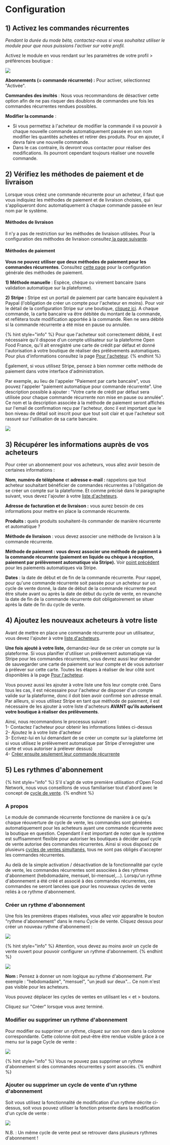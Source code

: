 # Configuration

## 1\) Activez les commandes récurrentes <a id="1-enable-subscriptions"></a>

_Pendant la durée du mode béta, contactez-nous si vous souhaitez utiliser le module pour que nous puissions l'activer sur votre profil._

Activez le module en vous rendant sur les paramètres de votre profil &gt; préférences boutique :

![](../../.gitbook/assets/image%20%2885%29.png)

**Abonnements \(= commande récurrente\) :** Pour activer, sélectionnez "Activée".

**Commandes des invités** : Nous vous recommandons de désactiver cette option afin de ne pas risquer des doublons de commandes une fois les commandes récurrentes rendues possibles.

**Modifier la commande** : 

* Si vous permettez à l'acheteur de modifier la commande il va pouvoir à chaque nouvelle commande automatiquement passée en son nom modifier les quantités achetées et retirer des produits. Pour en ajouter, il devra faire une nouvelle commande.
* Dans le cas contraire, ils devront vous contacter pour réaliser des modifications. Ils pourront cependant toujours réaliser une nouvelle commande.

## 2\) Vérifiez les méthodes de paiement et de livraison <a id="2-make-sure-you-have-shipping-and-payment-methods-setup"></a>

Lorsque vous créez une commande récurrente pour un acheteur, il faut que vous indiquiez les méthodes de paiement et de livraison choisies, qui s'appliqueront donc automatiquement à chaque commande passée en leur nom par le système.

#### **Méthodes de livraison** <a id="shipping-methods"></a>

Il n'y a pas de restriction sur les méthodes de livraison utilisées. Pour la configuration des méthodes de livraison consultez[ la page suivante](../mise-en-place-dune-boutique/types-de-livraisons.md). 

#### **Méthodes de paiement** <a id="payment-methods"></a>

**Vous ne pouvez utiliser que deux méthodes de paiement pour les commandes récurrentes**. Consultez [cette page](../mise-en-place-dune-boutique/methodes-de-paiements.md) pour la configuration générale des méthodes de paiement.

**1\) Méthode manuelle** : Espèce, chèque ou virement bancaire \(sans validation automatique sur la plateforme\).

**2\) Stripe :** Stripe est un portail de paiement par carte bancaire équivalent à Paypal \(l'obligation de créer un compte pour l'acheteur en moins\). Pour voir le détail de la configuration Stripe sur une boutique, [cliquez ici](../mise-en-place-dune-boutique/methodes-de-paiements.md#stripe). A chaque commande, la carte bancaire va être débitée du montant de la commande, et reflètera toute modification apportée à la commande. Rien ne sera débité si la commande récurrente a été mise en pause ou annulée.

{% hint style="info" %}
Pour que l'acheteur soit correctement débité, il est nécessaire qu'il dispose d'un compte utilisateur sur la plateforme Open Food France, qu'il ait enregistré une carte de crédit par défaut et donné l'autorisation à votre boutique de réaliser des prélèvements automatiques. Pour plus d'informations consultez la page [Pour l'acheteur](pour-lacheteur.md).
{% endhint %}

Également, si vous utilisez Stripe, pensez à bien nommer cette méthode de paiement dans votre interface d'administration.

Par exemple, au lieu de l'appeler "Paiement par carte bancaire", vous pouvez l'appeler "paiement automatique pour commande récurrente". Une description possible à ajouter : "Votre carte de crédit par défaut sera utilisée pour chaque commande récurrente non mise en pause ou annulée". Ce nom et la description associée à la méthode de paiement seront affichés sur l'email de confirmation reçu par l'acheteur, donc il est important que le bon niveau de détail soit inscrit pour que tout soit clair et que l'acheteur soit rassuré sur l'utilisation de sa carte bancaire. 

![](../../.gitbook/assets/capture-du-2019-08-26-19-33-38.png)

## 3\) Récupérer les informations auprès de vos acheteurs <a id="3-gather-information-from-your-customers"></a>

Pour créer un abonnement pour vos acheteurs, vous allez avoir besoin de certaines informations :

**Nom**, **numéro de téléphone** et **adresse e-mail :** rappelons que tout acheteur souhaitant bénéficier de commandes récurrentes a l'obligation de se créer un compte sur la plateforme. Et comme précisé dans le paragraphe suivant, vous devez l'ajouter à votre [liste d'acheteurs](../mise-en-place-dune-boutique/affichages-et-prix-differencies-par-categorie-dacheteur/).

**Adresse de facturation et de livraison :** vous aurez besoin de ces informations pour mettre en place la commande récurrente.

**Produits :** quels produits souhaitent-ils commander de manière récurrente et automatique ?

**Méthode de livraison** : vous devez associer une méthode de livraison à la commande récurrente.

**Méthode de paiement : vous devez associer une méthode de paiement à la commande récurrente \(paiement en liquide ou chèque à réception, paiement par prélèvement automatique via Stripe\).** Voir [point précédent](configuration.md#2-make-sure-you-have-shipping-and-payment-methods-setup) pour les paiements automatiques via Stripe.

**Dates** : la date de début et de fin de la commande récurrente. Pour rappel, pour qu'une commande récurrente soit passée pour un acheteur sur un cycle de vente donné, la date de début de la commande récurrente peut être située avant ou après la date de début du cycle de vente, en revanche la date de fin de la commande récurrente doit obligatoirement se situer après la date de fin du cycle de vente.

## 4\) Ajoutez les nouveaux acheteurs à votre liste <a id="4-add-your-subscribers-to-your-customer-list"></a>

Avant de mettre en place une commande récurrente pour un utilisateur, vous devez l'ajouter à votre [liste d'acheteurs](../mise-en-place-dune-boutique/affichages-et-prix-differencies-par-categorie-dacheteur/). 

**Une fois ajouté à votre liste,** demandez-leur de se créer un compte sur la plateforme. Si vous planifier d'utiliser un prélèvement automatique via Stripe pour les commandes récurrentes, vous devrez aussi leur demander de sauvegarder une carte de paiement sur leur compte et de vous autoriser à prélever sur cette carte. Toutes les étapes à réaliser de leur côté sont disponibles à la page [Pour l'acheteur](pour-lacheteur.md).  

Vous pouvez aussi les ajouter à votre liste une fois leur compte créé. Dans tous les cas, il est nécessaire pour l'acheteur de disposer d'un compte valide sur la plateforme, donc il doit bien avoir confirmé son adresse email. Par ailleurs, si vous utilisez Stripe en tant que méthode de paiement, il est nécessaire de les ajouter à votre liste d'acheteurs **AVANT qu'ils autorisent votre boutique à réaliser des prélèvements**.

Ainsi, nous recommandons le processus suivant :  
1- Contactez l'acheteur pour obtenir les informations listées ci-dessus  
2- Ajoutez le à votre liste d'acheteur  
3- Ecrivez-lui en lui demandant de se créer un compte sur la plateforme \(et si vous utilisez le prélèvement automatique par Stripe d'enregistrer une carte et vous autoriser à prélever dessus\)  
4- [Créer ensuite seulement leur commande récurrente](creation-et-gestion-dune-commande-recurrente.md#6-create-subscriptions) 

## 5\) Les rythmes d'abonnement <a id="5-schedules"></a>

{% hint style="info" %}
S'il s'agit de votre première utilisation d'Open Food Network, nous vous conseillons de vous familiariser tout d'abord avec le concept de [cycle de vente](../mise-en-place-dune-boutique/cycles-de-vente/).
{% endhint %}

### A propos <a id="about-schedules"></a>

Le module de commande récurrente fonctionne de manière à ce qu'a chaque réouverture de cycle de vente, les commandes sont générées automatiquement pour les acheteurs ayant une commande récurrente avec la boutique en question. Cependant il est important de noter que le système est suffisamment flexible pour autoriser les boutiques à décider _quel_ cycle de vente autorise des commandes récurrentes. Ainsi si vous disposez de plusieurs [cycles de ventes simultanés](../mise-en-place-dune-boutique/cycles-de-vente/opening-more-than-one-order-cycle.md), tous ne sont pas obligés d'accepter les commandes récurrentes.

Au delà de la simple activation / désactivation de la fonctionnalité par cycle de vente, les commandes récurrentes sont associées à des rythmes d'abonnement \(hebdomadaire, mensuel, bi-mensuel,...\). Lorsqu'un rythme d'abonnement a été créé et associé à des commandes récurrentes, ces commandes ne seront lancées que pour les nouveaux cycles de vente reliés à ce rythme d'abonnement.

### Créer un rythme d'abonnement <a id="create-a-schedule"></a>

Une fois les premières étapes réalisées, vous allez voir apparaître le bouton "rythme d'abonnement" dans le menu Cycle de vente. Cliquez dessus pour créer un nouveau rythme d'abonnement :

![](../../.gitbook/assets/image%20%2821%29.png)

{% hint style="info" %}
Attention, vous devez au moins avoir un cycle de vente ouvert pour pouvoir configurer un rythme d'abonnement.
{% endhint %}

![](../../.gitbook/assets/image%20%2853%29.png)

**Nom :** Pensez à donner un nom logique au rythme d'abonnement. Par exemple : "hebdomadaire", "mensuel", "un jeudi sur deux"... Ce nom n'est pas visible pour les acheteurs.

Vous pouvez déplacer les cycles de ventes en utilisant les &lt; et &gt; boutons.

Cliquez sur "Créer" lorsque vous avez terminé.

### Modifier ou supprimer un rythme d'abonnement <a id="edit-or-delete-a-schedule"></a>

Pour modifier ou supprimer un rythme, cliquez sur son nom dans la colonne correspondante. Cette colonne doit peut-être être rendue visible grâce à ce menu sur la page Cycle de vente :

![](../../.gitbook/assets/image%20%28102%29.png)

{% hint style="info" %}
Vous ne pouvez pas supprimer un rythme d'abonnement si des commandes récurrentes y sont associés.
{% endhint %}

### Ajouter ou supprimer un cycle de vente d'un rythme d'abonnement <a id="adding-or-removing-order-cycles-from-schedules"></a>

Soit vous utilisez la fonctionnalité de modification d'un rythme décrite ci-dessus, soit vous pouvez utiliser la fonction présente dans la modification d'un cycle de vente :

![](../../.gitbook/assets/image%20%2824%29.png)

N.B. : Un même cycle de vente peut se retrouver dans plusieurs rythmes d'abonnement !

